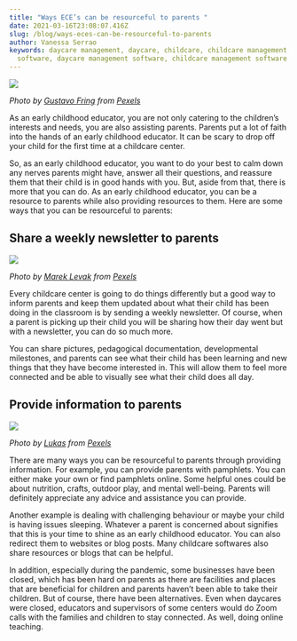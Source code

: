 ```yaml
---
title: "Ways ECE’s can be resourceful to parents "
date: 2021-03-16T23:08:07.416Z
slug: /blog/ways-eces-can-be-resourceful-to-parents
author: Vanessa Serrao
keywords: daycare management, daycare, childcare, childcare management, daycare
  software, daycare management software, childcare management software
---
```



![](https://lh3.googleusercontent.com/SThsKEKAET61k6VJMAjdi9lnANfBZ0WZ6CCAABS3-ba3Ky8T3kCydkJ5-yV2VeDFxVI1EvCAxB5WjzGvbiyaUVazsFpYoxhoe-wpXmcMLGQIV3e85mf-2U9RWfGWTZzOCLSPDqvN)

*Photo by [Gustavo Fring](https://www.pexels.com/@gustavo-fring?utm_content=attributionCopyText&utm_medium=referral&utm_source=pexels) from [Pexels](https://www.pexels.com/photo/crop-schoolchild-learning-to-count-at-home-with-tutor-4173107/?utm_content=attributionCopyText&utm_medium=referral&utm_source=pexels)*

As an early childhood educator, you are not only catering to the children’s interests and needs, you are also assisting parents. Parents put a lot of faith into the hands of an early childhood educator. It can be scary to drop off your child for the first time at a childcare center.

So, as an early childhood educator, you want to do your best to calm down any nerves parents might have, answer all their questions, and reassure them that their child is in good hands with you. But, aside from that, there is more that you can do. As an early childhood educator, you can be a resource to parents while also providing resources to them. Here are some ways that you can be resourceful to parents:

## Share a weekly newsletter to parents

![](https://lh3.googleusercontent.com/e8S9w4Lt3w6t7_pLytXAgob5g5c690Nb4RGrmWFgEn2Csd4zG2EuGdQFFL1Ss8E05vx8v2csZ6L-FgQAMh3P_JBek1ebsFE7KVi2PCv1xVLcrhISmsN1d6y3zoDhUmWAALPRWN_U)

*Photo by [Marek Levak](https://www.pexels.com/@mareklevak?utm_content=attributionCopyText&utm_medium=referral&utm_source=pexels) from [Pexels](https://www.pexels.com/photo/woman-using-silver-laptop-2265488/?utm_content=attributionCopyText&utm_medium=referral&utm_source=pexels)*

Every childcare center is going to do things differently but a good way to inform parents and keep them updated about what their child has been doing in the classroom is by sending a weekly newsletter. Of course, when a parent is picking up their child you will be sharing how their day went but with a newsletter, you can do so much more.

You can share pictures, pedagogical documentation, developmental milestones, and parents can see what their child has been learning and new things that they have become interested in. This will allow them to feel more connected and be able to visually see what their child does all day.

## Provide information to parents

![](https://lh3.googleusercontent.com/0CJjP5NPNLB0YtC56dlgSGmfnekUlXV8UwfzTpk1yRt_jNozH-nSdhyK-Kfkf1ORMjE9TdRuACXMOvVmFF4GbK9PHjp1odZY13LuOvctbtQAsG6SOp5mJBEfE9KBaZSgCp0xMmea)

*Photo by [Lukas](https://www.pexels.com/@goumbik?utm_content=attributionCopyText&utm_medium=referral&utm_source=pexels) from [Pexels](https://www.pexels.com/photo/blue-retractable-pen-on-top-of-notebook-near-magic-keyboard-317355/?utm_content=attributionCopyText&utm_medium=referral&utm_source=pexels)*

There are many ways you can be resourceful to parents through providing information. For example, you can provide parents with pamphlets. You can either make your own or find pamphlets online. Some helpful ones could be about nutrition, crafts, outdoor play, and mental well-being. Parents will definitely appreciate any advice and assistance you can provide.

Another example is dealing with challenging behaviour or maybe your child is having issues sleeping. Whatever a parent is concerned about signifies that this is your time to shine as an early childhood educator. You can also redirect them to websites or blog posts. Many childcare softwares also share resources or blogs that can be helpful.

In addition, especially during the pandemic, some businesses have been closed, which has been hard on parents as there are facilities and places that are beneficial for children and parents haven’t been able to take their children. But of course, there have been alternatives. Even when daycares were closed, educators and supervisors of some centers would do Zoom calls with the families and children to stay connected. As well, doing online teaching.